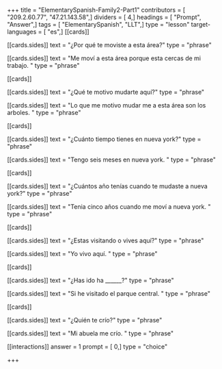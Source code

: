 +++
title = "ElementarySpanish-Family2-Part1"
contributors = [ "209.2.60.77", "47.21.143.58",]
dividers = [ 4,]
headings = [ "Prompt", "Answer",]
tags = [ "ElementarySpanish", "LLT",]
type = "lesson"
target-languages = [ "es",]
[[cards]]

[[cards.sides]]
text = "¿Por qué te moviste a esta área?"
type = "phrase"

[[cards.sides]]
text = "Me moví a esta área porque esta cercas de mi trabajo. "
type = "phrase"

[[cards]]

[[cards.sides]]
text = "¿Qué te motivo mudarte aquí?"
type = "phrase"

[[cards.sides]]
text = "Lo que me motivo mudar me a esta área son los arboles. "
type = "phrase"

[[cards]]

[[cards.sides]]
text = "¿Cuánto tiempo tienes en nueva york?"
type = "phrase"

[[cards.sides]]
text = "Tengo seis meses en nueva york. "
type = "phrase"

[[cards]]

[[cards.sides]]
text = "¿Cuántos año tenías cuando te mudaste a nueva york?"
type = "phrase"

[[cards.sides]]
text = "Tenia cinco años cuando me moví a nueva york. "
type = "phrase"

[[cards]]

[[cards.sides]]
text = "¿Estas visitando o vives aquí?"
type = "phrase"

[[cards.sides]]
text = "Yo vivo aquí. "
type = "phrase"

[[cards]]

[[cards.sides]]
text = "¿Has ido ha ______?"
type = "phrase"

[[cards.sides]]
text = "Si he visitado el parque central. "
type = "phrase"

[[cards]]

[[cards.sides]]
text = "¿Quién te crío?"
type = "phrase"

[[cards.sides]]
text = "Mi abuela me crío. "
type = "phrase"

[[interactions]]
answer = 1
prompt = [ 0,]
type = "choice"

+++
